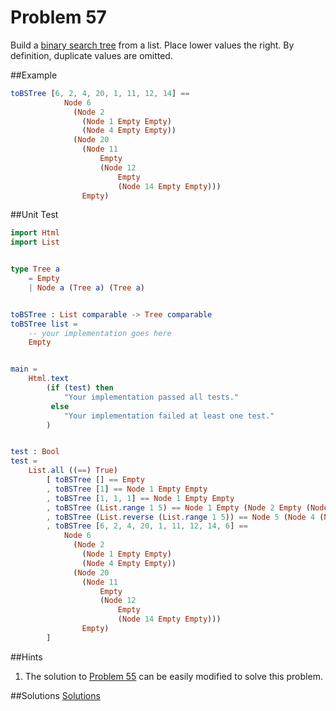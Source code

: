 # Problem 57

Build a [binary search tree](http://www.tutorialspoint.com/data_structures_algorithms/binary_search_tree.htm) from a list. Place lower values the right. By definition, duplicate values are omitted. 

##Example 
```elm
toBSTree [6, 2, 4, 20, 1, 11, 12, 14] == 
            Node 6 
              (Node 2 
                (Node 1 Empty Empty) 
                (Node 4 Empty Empty)) 
              (Node 20 
                (Node 11 
                    Empty 
                    (Node 12 
                        Empty 
                        (Node 14 Empty Empty))) 
                Empty)
```

##Unit Test
```elm
import Html
import List


type Tree a
    = Empty
    | Node a (Tree a) (Tree a)


toBSTree : List comparable -> Tree comparable
toBSTree list =
    -- your implementation goes here
    Empty


main =
    Html.text
        (if (test) then
            "Your implementation passed all tests."
         else
            "Your implementation failed at least one test."
        )


test : Bool
test =
    List.all ((==) True)
        [ toBSTree [] == Empty
        , toBSTree [1] == Node 1 Empty Empty
        , toBSTree [1, 1, 1] == Node 1 Empty Empty
        , toBSTree (List.range 1 5) == Node 1 Empty (Node 2 Empty (Node 3 Empty (Node 4 Empty (Node 5 Empty Empty))))
        , toBSTree (List.reverse (List.range 1 5)) == Node 5 (Node 4 (Node 3 (Node 2 (Node 1 Empty Empty) Empty) Empty) Empty) Empty
        , toBSTree [6, 2, 4, 20, 1, 11, 12, 14, 6] == 
            Node 6 
              (Node 2 
                (Node 1 Empty Empty) 
                (Node 4 Empty Empty)) 
              (Node 20 
                (Node 11 
                    Empty 
                    (Node 12 
                        Empty 
                        (Node 14 Empty Empty))) 
                Empty)
        ]
```

##Hints
1. The solution to [Problem 55](p55.md) can be easily modified to solve this problem. 

##Solutions
[Solutions](../s/s57.md)

